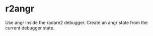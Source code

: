 # r2angr
Use angr inside the radare2 debugger. Create an angr state from the current debugger state.

